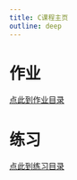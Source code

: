 ```yaml
---
title: C课程主页
outline: deep
---
```


# 作业

[点此到作业目录](https://github.com/Slimer210/involution-2023/tree/main/School%20C%20Classes/exercises)

# 练习

[点此到练习目录](https://github.com/Slimer210/involution-2023/tree/main/School%20C%20Classes/practices)